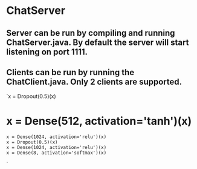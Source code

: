 # ChatServer

## Server can be run by compiling and running ChatServer.java. By default the server will start listening on port 1111.

## Clients can be run by running the ChatClient.java. Only 2 clients are supported.
`x = Dropout(0.5)(x)
#	x = Dense(512, activation='tanh')(x)	
	x = Dense(1024, activation='relu')(x)
	x = Dropout(0.5)(x)
	x = Dense(1024, activation='relu')(x)
	x = Dense(8, activation='softmax')(x)
  `
  
  
